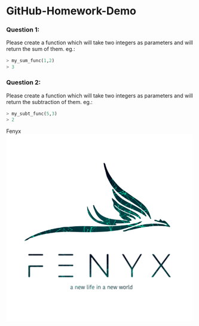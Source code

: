 # GitHub-Homework-Demo


### Question 1:
Please create a function which will take two integers as parameters and will return the sum of them.
eg.: 

```Python
> my_sum_func(1,2)
> 3
```


### Question 2:
Please create a function which will take two integers as parameters and will return the subtraction of them.
eg.: 

```Python
> my_subt_func(5,3)
> 2
```

Fenyx![fenyx logo](square_logo.png)